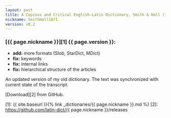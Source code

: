 ```yaml
---
layout: post
title: A Copious and Critical English-Latin Dictionary, Smith & Hall (1871)
nickname: SmithHall1871
version: v0.2
---
```


### [{{ page.nickname }}][1] {{ page.version }}:

* **add:** more formats (Slob, StarDict, MDict)
* **fix:** keywords
* **fix:** internal links
* **fix:** hierarchical structure of the articles

An updated version of my old dictionary. The text was synchronized with current state of the transcript.

[Download][2] from GitHub.


[1]: {{ site.baseurl }}{% link _dictionaries/{{ page.nickname }}.md %}
[2]: https://github.com/latin-dict/{{ page.nickname }}/releases
